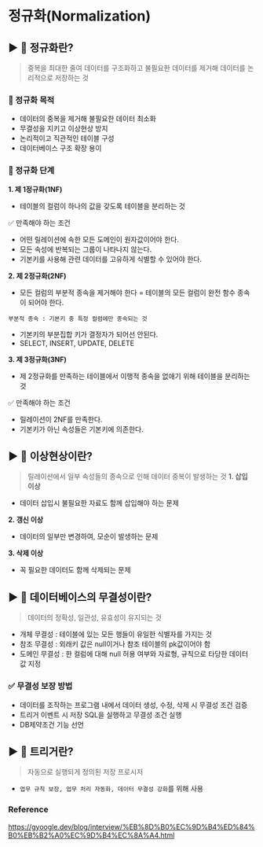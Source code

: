 # 정규화(Normalization)
## ▶ 📗 정규화란?
> 중복을 최대한 줄여 데이터를 구조화하고 불필요한 데이터를 제거해 데이터를 논리적으로 저장하는 것

### 📌 정규화 목적
- 데이터의 중복을 제거해 불필요한 데이터 최소화
- 무결성을 지키고 이상현상 방지
- 논리적이고 직관적인 테이블 구성
- 데이터베이스 구조 확장 용이


### 📌 정규화 단계
**1. 제 1정규화(1NF)**
- 테이블의 컬럼이 하나의 값을 갖도록 테이블을 분리하는 것

✅ 만족해야 하는 조건
- 어떤 릴레이션에 속한 모든 도메인이 원자값이어야 한다.
- 모든 속성에 반복되는 그룹이 나타나지 않는다.
- 기본키를 사용해 관련 데이터를 고유하게 식별할 수 있어야 한다.


**2. 제 2정규화(2NF)**
- 모든 컬럼의 부분적 종속을 제거해야 한다 = 테이블의 모든 컬럼이 완전 함수 종속이 되어야 한다.

`부분적 종속 : 기본키 중 특정 컬럼에만 종속되는 것`
- 기본키의 부분집합 키가 결정자가 되어선 안된다.
- SELECT, INSERT, UPDATE, DELETE

**3. 제 3정규화(3NF)**
- 제 2정규화를 만족하는 테이블에서 이행적 종속을 없애기 위해 테이블을 분리하는 것

✅ 만족해야 하는 조건
- 릴레이션이 2NF를 만족한다.
- 기본키가 아닌 속성들은 기본키에 의존한다.



## ▶ 📗 이상현상이란?
> 릴레이션에서 일부 속성들의 종속으로 인해 데이터 중복이 발생하는 것
**1. 삽입 이상**
- 데이터 삽입시 불필요한 자료도 함께 삽입해야 하는 문제

**2. 갱신 이상**
- 데이터의 일부만 변경하여, 모순이 발생하는 문제

**3. 삭제 이상**
- 꼭 필요한 데이터도 함께 삭제되는 문제


## ▶ 📗 데이터베이스의 무결성이란?
> 데이터의 정확성, 일관성, 유효성이 유지되는 것
- 개체 무결성 : 테이블에 있는 모든 행들이 유일한 식별자를 가지는 것
- 참조 무결성 : 외래키 값은 null이거나 참조 테이블의 pk값이어야 함
- 도메인 무결성 : 한 컬럼에 대해 null 허용 여부와 자료형, 규칙으로 타당한 데이터 값 지정


### ✅ 무결성 보장 방법
- 데이터를 조작하는 프로그램 내에서 데이터 생성, 수정, 삭제 시 무결성 조건 검증
- 트리거 이벤트 시 저장 SQL을 실행하고 무결성 조건 실행
- DB제약조건 기능 선언


## ▶ 📗 트리거란?
> 자동으로 실행되게 정의된 저장 프로시저
- `업무 규칙 보장, 업무 처리 자동화, 데이터 무결성 강화`를 위해 사용




### Reference
https://gyoogle.dev/blog/interview/%EB%8D%B0%EC%9D%B4%ED%84%B0%EB%B2%A0%EC%9D%B4%EC%8A%A4.html